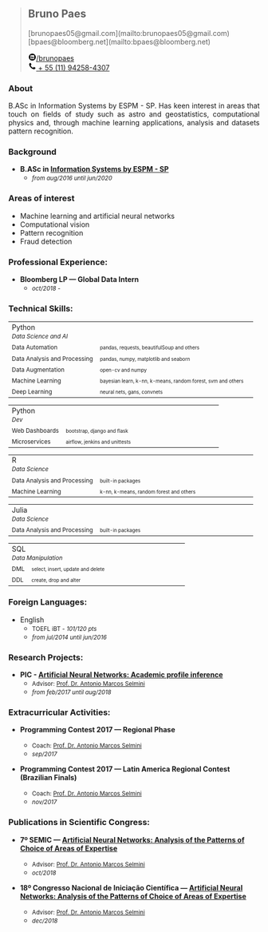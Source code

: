 > <h2>Bruno Paes</h2>
> [brunopaes05@gmail.com](mailto:brunopaes05@gmail.com)<br/>
> [bpaes@bloomberg.net](mailto:bpaes@bloomberg.net)<br/>
>
> <a href="http://linkedin.com/in/paesbh/" target="_blank"><img src="/assets/img/linkedin.png" height="16px"/>/brunopaes</a><br/>
> <a href=""><img src="/assets/img/phone.png" height="16px"/> + 55 (11) 94258-4307</a><br/>

### About
<p style="text-align: justify">
    B.ASc in Information Systems by ESPM - SP. Has keen interest in areas that 
    touch on fields of study such as astro and geostatistics, computational 
    physics and, through machine learning applications, analysis and 
    datasets pattern recognition.
</p>

### Background
- __B.ASc in [Information Systems by ESPM - SP](https://www.espm.br/graduacao/sao/sao-tech/)__
    - <small>_from aug/2016 until jun/2020_</small>

### Areas of interest
- Machine learning and artificial neural networks
- Computational vision
- Pattern recognition
- Fraud detection

### Professional Experience:
- __Bloomberg LP — Global Data Intern__
    - <small>_oct/2018 -_</small> 

### Technical Skills:
<table>
    <tr><td colspan="2">
      Python
      <br/><small><i>Data Science and AI</i></small>
    </td></tr>  
    <tr>
      <td><small>Data Automation</small></td>
      <td width="300"><small><small>pandas, requests, beautifulSoup and others</small></small></td>
    </tr>
    <tr>
      <td><small>Data Analysis and Processing</small></td>
      <td width="300"><small><small>pandas, numpy, matplotlib and seaborn</small></small></td>
    </tr>
    <tr>
      <td><small>Data Augmentation</small></td>
      <td width="300"><small><small>open-cv and numpy</small></small></td>
    </tr>
    <tr>
      <td><small>Machine Learning</small></td>
      <td width="300"><small><small>bayesian learn, k-nn, k-means, random forest, svm and others</small></small></td>
    </tr>
    <tr>
      <td><small>Deep Learning</small></td>
      <td width="300"><small><small>neural nets, gans, convnets</small></small></td>
    </tr>
</table>
<table>
    <tr><td colspan="2">
      Python
      <br/><small><i>Dev</i></small>
    </td></tr>
    <tr>
      <td><small>Web Dashboards</small></td>
      <td width="300"><small><small>bootstrap, django and flask</small></small></td>
    </tr>
    <tr>
      <td><small>Microservices</small></td>
      <td width="300"><small><small>airflow, jenkins and unittests</small></small></td>
    </tr>
</table>
<table>
    <tr><td colspan="2">
      R
      <br/><small><i>Data Science</i></small>
    </td></tr>  
    <tr>
      <td><small>Data Analysis and Processing</small></td>
      <td width="300"><small><small>built-in packages</small></small></td>
    </tr>
    <tr>
      <td><small>Machine Learning</small></td>
      <td width="300"><small><small>k-nn, k-means, random forest and others</small></small></td>
    </tr>
</table>
<table>
    <tr><td colspan="2">
      Julia
      <br/><small><i>Data Science</i></small>
    </td></tr>  
    <tr>
      <td><small>Data Analysis and Processing</small></td>
      <td width="300"><small><small>built-in packages</small></small></td>
    </tr>
</table>
<table>
    <tr><td colspan="2">
      SQL
      <br/><small><i>Data Manipulation</i></small>
    </td></tr>  
    <tr>
      <td><small>DML</small></td>
      <td width="300"><small><small>select, insert, update and delete</small></small></td>
    </tr>
    <tr>
      <td><small>DDL</small></td>
      <td width="300"><small><small>create, drop and alter</small></small></td>
    </tr>
</table>

### Foreign Languages:
- English
    - <small>TOEFL iBT - _101/120 pts_</small> 
    - <small>_from jul/2014 until jun/2016_</small>

### Research Projects:
- __PIC - [Artificial Neural Networks: Academic profile inference](http://bibliotecas.espm.br:8080/pergamumweb/vinculos/00009f/00009f2d.pdf)__
    - <small>Advisor: [Prof. Dr. Antonio Marcos Selmini](https://www.linkedin.com/in/marcos-selmini-5768191a/) </small>
    - <small>_from feb/2017 until aug/2018_</small>

### Extracurricular Activities:
- __Programming Contest 2017 — Regional Phase__
    - <small>Coach: [Prof. Dr. Antonio Marcos Selmini](https://www.linkedin.com/in/marcos-selmini-5768191a/) </small>
    - <small>_sep/2017_</small>
    
- __Programming Contest 2017 — Latin America Regional Contest (Brazilian Finals)__
    - <small>Coach: [Prof. Dr. Antonio Marcos Selmini](https://www.linkedin.com/in/marcos-selmini-5768191a/) </small>
    - <small>_nov/2017_</small>

### Publications in Scientific Congress:
- __7º SEMIC — [Artificial Neural Networks: Analysis of the Patterns of Choice of Areas of Expertise](http://bibliotecas.espm.br:8080/pergamumweb/vinculos/0000aa/0000aa9d.pdf)__
    - <small>Advisor: [Prof. Dr. Antonio Marcos Selmini](https://www.linkedin.com/in/marcos-selmini-5768191a/) </small>
    - <small>_oct/2018_</small>
    
- __18º Congresso Nacional de Iniciação Científica — [Artificial Neural Networks: Analysis of the Patterns of Choice of Areas of Expertise](http://conic-semesp.org.br/anais/files/2018/trabalho-1000000246.pdf)__
    - <small>Advisor: [Prof. Dr. Antonio Marcos Selmini](https://www.linkedin.com/in/marcos-selmini-5768191a/) </small>
    - <small>_dec/2018_</small>
